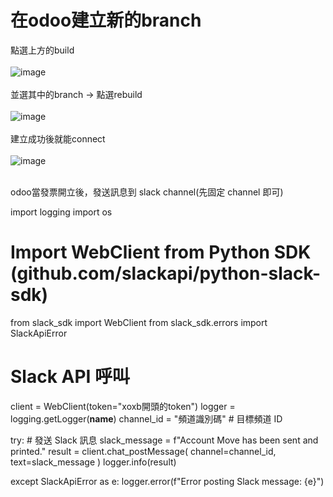 # 在odoo建立新的branch<br/>
點選上方的build<br/><br/>
![image](https://github.com/user-attachments/assets/bacbc30b-5ca5-48b9-a33b-a4e72a09b0c8)<br/><br/>
並選其中的branch -> 點選rebuild<br/><br/>
![image](https://github.com/user-attachments/assets/8893bfea-6a55-477a-bc5c-1f5080013c08)<br/><br/>
建立成功後就能connect<br/><br/>
![image](https://github.com/user-attachments/assets/f2caf24e-cdda-4e6f-ab5b-fdd1602fdf6c)<br/><br/>



odoo當發票開立後，發送訊息到 slack channel(先固定 channel 即可)

import logging
import os
# Import WebClient from Python SDK (github.com/slackapi/python-slack-sdk)
from slack_sdk import WebClient
from slack_sdk.errors import SlackApiError

# Slack API 呼叫
client = WebClient(token="xoxb開頭的token")
logger = logging.getLogger(__name__)
channel_id = "頻道識別碼"  # 目標頻道 ID

try:
    # 發送 Slack 訊息
    slack_message = f"Account Move has been sent and printed."
    result = client.chat_postMessage(
        channel=channel_id,
        text=slack_message
    )
    logger.info(result)

except SlackApiError as e:
    logger.error(f"Error posting Slack message: {e}")

